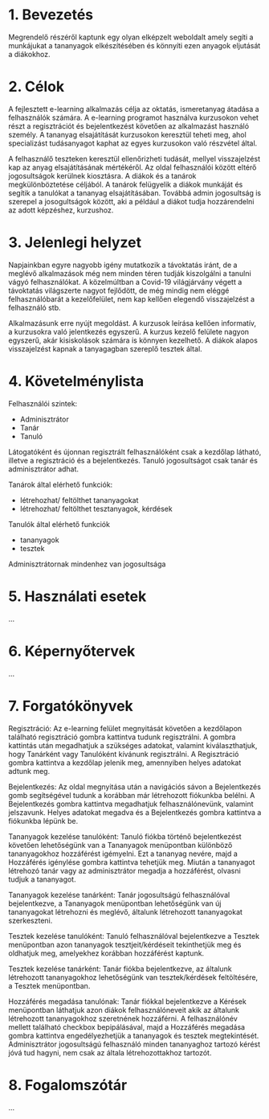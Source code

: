 # 1. Bevezetés

Megrendelő részéről kaptunk egy olyan elképzelt weboldalt amely segíti a munkájukat a tananyagok elkészítésében és könnyíti ezen anyagok eljutását a diákokhoz. 

# 2. Célok

A fejlesztett e-learning alkalmazás célja az oktatás, ismeretanyag átadása a felhasználók számára. A e-learning programot használva kurzusokon vehet részt a regisztrációt és bejelentkezést követően az alkalmazást használó személy. A tananyag elsajátítását kurzusokon keresztül teheti meg, ahol specializást tudásanyagot kaphat az egyes kurzusokon való részvétel által.

 A felhasználő teszteken keresztül ellenőrizheti tudását, mellyel visszajelzést kap az anyag elsajátításának mértékéről. Az oldal felhasználói között eltérő jogosultságok kerülnek kiosztásra. A diákok és a tanárok megkülönböztetése céljából. A tanárok felügyelik a diákok munkáját és segítik a tanulókat a tananyag elsajátításában. Továbbá admin jogosultság is szerepel a josogultságok között, aki a például a diákot tudja hozzárendelni az adott képzéshez, kurzushoz.

# 3. Jelenlegi helyzet

Napjainkban egyre nagyobb igény mutatkozik a távoktatás iránt, de a meglévő alkalmazások még nem minden téren tudják kiszolgálni a tanulni vágyó felhasználókat. A közelmúltban a Covid-19 világjárvány végett a távoktatás világszerte nagyot fejlődött, de még mindig nem eléggé felhasználóbarát a kezelőfelület, nem kap kellően elegendő visszajelzést a felhasználó stb. 

Alkalmazásunk erre nyújt megoldást. A kurzusok leírása kellően informatív, a kurzusokra való jelentkezés egyszerű. A kurzus kezelő felülete nagyon egyszerű, akár kisiskolások számára is könnyen kezelhető. A diákok alapos visszajelzést kapnak a tanyagagban szereplő tesztek által.


# 4. Követelménylista

Felhasználói szintek:
- Adminisztrátor
- Tanár
- Tanuló

Látogatóként és újonnan regisztrált felhasználóként csak a kezdőlap látható, illetve a regisztráció és a bejelentkezés. Tanuló jogosultságot csak tanár és adminisztrátor adhat.

Tanárok által elérhető funkciók:
- létrehozhat/ feltölthet tananyagokat
- létrehozhat/ feltölthet tesztanyagok, kérdések

Tanulók által elérhető funkciók
- tananyagok
- tesztek

Adminisztrátornak mindenhez van jogosultsága



# 5. Használati esetek

...


# 6. Képernyőtervek

...


# 7. Forgatókönyvek

Regisztráció: Az e-learning felület megnyitását követően a kezdőlapon található regisztráció gombra kattintva tudunk regisztrálni. A gombra kattintás után  megadhatjuk a szükséges adatokat, valamint kiválaszthatjuk, hogy Tanárként vagy Tanulóként kívánunk regisztrálni. A Regisztráció gombra kattintva a kezdőlap jelenik meg, amennyiben helyes adatokat adtunk meg.

Bejelentkezés: Az oldal megnyitása után a navigációs sávon a Bejelentkezés gomb segítségével tudunk a korábban már létrehozott fiókunkba belélni. A Bejelentkezés gombra kattintva megadhatjuk felhasználónevünk, valamint jelszavunk. Helyes adatokat megadva és a Bejelentkezés gombra kattintva a fiókunkba lépünk be.

Tananyagok kezelése tanulóként: Tanuló fiókba történő bejelentkezést követően lehetőségünk van a Tananyagok menüpontban különböző tananyagokhoz hozzáférést igémyelni. Ezt a  tananyag nevére, majd a Hozzáférés igénylése gombra kattintva tehetjük meg. Miután a tananyagot létrehozó tanár vagy az adminisztrátor megadja a hozzáférést, olvasni tudjuk a tananyagot.

Tananyagok kezelése tanárként: Tanár jogosultságú felhasználóval bejelentkezve, a Tananyagok menüpontban lehetőségünk van új tananyagokat létrehozni és meglévő, általunk létrehozott tananyagokat szerkeszteni.

Tesztek kezelése tanulóként: Tanuló felhasználóval bejelentkezve a Tesztek menüpontban azon tananyagok tesztjeit/kérdéseit tekinthetjük meg és oldhatjuk meg, amelyekhez korábban hozzáférést kaptunk.

Tesztek kezelése tanárként: Tanár fiókba bejelentkezve, az általunk létrehozott tananyagokhoz lehetőségünk van tesztek/kérdések feltöltésére, a Tesztek menüpontban.

Hozzáférés megadása tanulónak: Tanár fiókkal bejelentkezve a Kérések menüpontban láthatjuk azon diákok felhasználóneveit akik az általunk létrehozott tananyagokhoz szeretnének hozzáférni. A felhasználónév mellett található checkbox bepipálásával, majd a Hozzáférés megadása gombra kattintva engedélyezhetjük a tananyagok és tesztek megtekintését.
Adminisztrátor jogosultságú felhasználó minden tananyaghoz tartozó kérést jóvá tud hagyni, nem csak az általa létrehozottakhoz tartozót.

# 8. Fogalomszótár

...